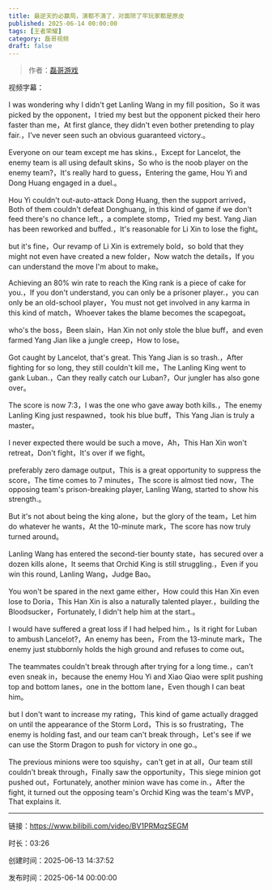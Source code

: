 ```yaml
---
title: 最逆天的必赢局，演都不演了，对面除了牢玩家都是原皮
published: 2025-06-14 00:00:00
tags: [王者荣耀]
category: 磊哥视频
draft: false
---
```



> 作者：[磊哥游戏](https://space.bilibili.com/268941858?spm_id_from=333.788.upinfo.head.click)

视频字幕：

I was wondering why I didn't get Lanling Wang in my fill position，So it was picked by the opponent，I tried my best but the opponent picked their hero faster than me，At first glance, they didn't even bother pretending to play fair.，I've never seen such an obvious guaranteed victory.。

Everyone on our team except me has skins.，Except for Lancelot, the enemy team is all using default skins，So who is the noob player on the enemy team?，It's really hard to guess，Entering the game, Hou Yi and Dong Huang engaged in a duel.。

Hou Yi couldn't out-auto-attack Dong Huang, then the support arrived，Both of them couldn't defeat Donghuang, in this kind of game if we don't feed there's no chance left.，a complete stomp，Tried my best. Yang Jian has been reworked and buffed.，It's reasonable for Li Xin to lose the fight。

but it's fine，Our revamp of Li Xin is extremely bold，so bold that they might not even have created a new folder，Now watch the details，If you can understand the move I'm about to make。

Achieving an 80% win rate to reach the King rank is a piece of cake for you.，If you don't understand, you can only be a prisoner player.，you can only be an old-school player，You must not get involved in any karma in this kind of match，Whoever takes the blame becomes the scapegoat。

who's the boss，Been slain，Han Xin not only stole the blue buff，and even farmed Yang Jian like a jungle creep，How to lose。

Got caught by Lancelot, that's great. This Yang Jian is so trash.，After fighting for so long, they still couldn't kill me，The Lanling King went to gank Luban.，Can they really catch our Luban?，Our jungler has also gone over。

The score is now 7:3，I was the one who gave away both kills.，The enemy Lanling King just respawned，took his blue buff，This Yang Jian is truly a master。

I never expected there would be such a move，Ah，This Han Xin won't retreat，Don't fight，It's over if we fight。

preferably zero damage output，This is a great opportunity to suppress the score，The time comes to 7 minutes，The score is almost tied now，The opposing team's prison-breaking player, Lanling Wang, started to show his strength.。

But it's not about being the king alone，but the glory of the team，Let him do whatever he wants，At the 10-minute mark，The score has now truly turned around。

Lanling Wang has entered the second-tier bounty state，has secured over a dozen kills alone，It seems that Orchid King is still struggling.，Even if you win this round, Lanling Wang，Judge Bao。

You won't be spared in the next game either，How could this Han Xin even lose to Doria，This Han Xin is also a naturally talented player.，building the Bloodsucker，Fortunately, I didn't help him at the start.。

I would have suffered a great loss if I had helped him.，Is it right for Luban to ambush Lancelot?，An enemy has been，From the 13-minute mark，The enemy just stubbornly holds the high ground and refuses to come out。

The teammates couldn't break through after trying for a long time.，can't even sneak in，because the enemy Hou Yi and Xiao Qiao were split pushing top and bottom lanes，one in the bottom lane，Even though I can beat him。

but I don't want to increase my rating，This kind of game actually dragged on until the appearance of the Storm Lord，This is so frustrating，The enemy is holding fast, and our team can't break through，Let's see if we can use the Storm Dragon to push for victory in one go.。

The previous minions were too squishy，can't get in at all，Our team still couldn't break through，Finally saw the opportunity，This siege minion got pushed out，Fortunately, another minion wave has come in.，After the fight, it turned out the opposing team's Orchid King was the team's MVP，That explains it.

---

链接：https://www.bilibili.com/video/BV1PRMqzSEGM

时长：03:26

创建时间：2025-06-13 14:37:52

发布时间：2025-06-14 00:00:00
